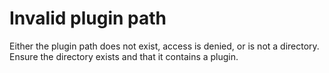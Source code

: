 # Invalid plugin path

Either the plugin path does not exist, access is denied, or is not a directory. Ensure the directory
exists and that it contains a plugin.
